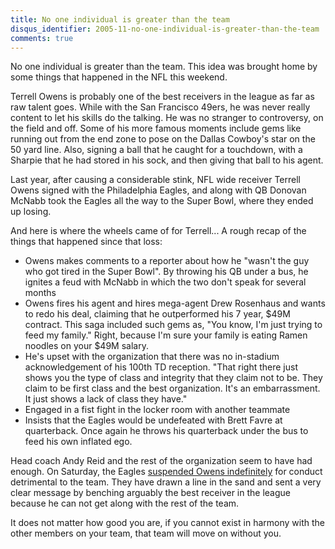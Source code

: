 ```yaml
---
title: No one individual is greater than the team
disqus_identifier: 2005-11-no-one-individual-is-greater-than-the-team
comments: true
---
```


No one individual is greater than the team. This idea was brought home by some things that happened in the NFL this weekend.

Terrell Owens is probably one of the best receivers in the league as far as raw talent goes. While with the San Francisco 49ers, he was never really content to let his skills do the talking. He was no stranger to controversy, on the field and off. Some of his more famous moments include gems like running out from the end zone to pose on the Dallas Cowboy's star on the 50 yard line. Also, signing a ball that he caught for a touchdown, with a Sharpie that he had stored in his sock, and then giving that ball to his agent.

Last year, after causing a considerable stink, NFL wide receiver Terrell Owens signed with the Philadelphia Eagles, and along with QB Donovan McNabb took the Eagles all the way to the Super Bowl, where they ended up losing. 

And here is where the wheels came of for Terrell... A rough recap of the things that happened since that loss:

* Owens makes comments to a reporter about how he "wasn't the guy who got tired in the Super Bowl". By throwing his QB under a bus, he ignites a feud with McNabb in which the two don't speak for several months
* Owens fires his agent and hires mega-agent Drew Rosenhaus and wants to redo his deal, claiming that he outperformed his 7 year, $49M contract. This saga included such gems as, "You know, I'm just trying to feed my family." Right, because I'm sure your family is eating Ramen noodles on your $49M salary.
* He's upset with the organization that there was no in-stadium acknowledgement of his 100th TD reception. "That right there just shows you the type of class and integrity that they claim not to be. They claim to be first class and the best organization. It's an embarrassment. It just shows a lack of class they have."
* Engaged in a fist fight in the locker room with another teammate
* Insists that the Eagles would be undefeated with Brett Favre at quarterback. Once again he throws his quarterback under the bus to feed his own inflated ego.

Head coach Andy Reid and the rest of the organization seem to have had enough. On Saturday, the Eagles [suspended Owens indefinitely][1] for conduct detrimental to the team. They have drawn a line in the sand and sent a very clear message by benching arguably the best receiver in the league because he can not get along with the rest of the team.

It does not matter how good you are, if you cannot exist in harmony with the other members on your team, that team will move on without you.

[1]:http://news.yahoo.com/s/ap/20051106/ap_on_sp_fo_ne/fbn_eagles_owens_suspended
